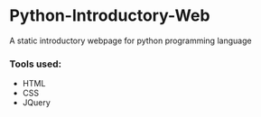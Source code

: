 # Python-Introductory-Web
A static introductory webpage for python programming language

### Tools used:
- HTML
- CSS 
- JQuery
